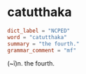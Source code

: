 # catutthaka

``` toml
dict_label = "NCPED"
word = "catutthaka"
summary = "the fourth."
grammar_comment = "mf"
```

(\~ī)n. the fourth.

